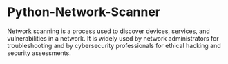 # Python-Network-Scanner
Network scanning is a process used to discover devices, services, and vulnerabilities in a network. It is widely used by network administrators for troubleshooting and by cybersecurity professionals for ethical hacking and security assessments. 
